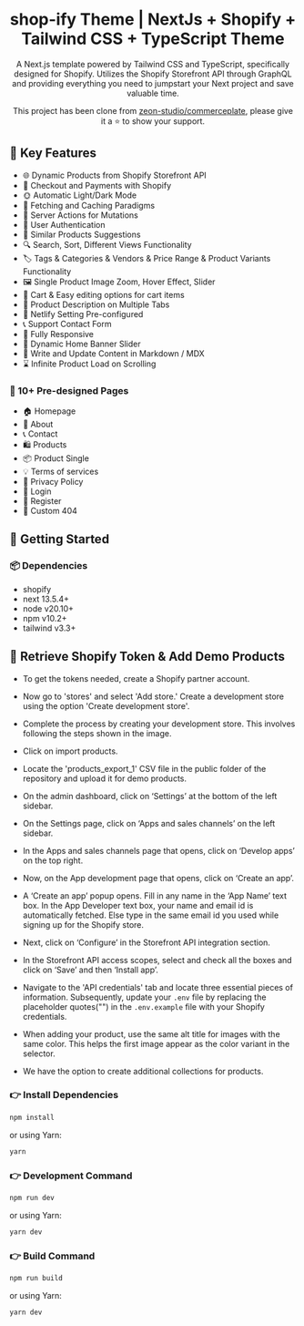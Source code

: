 <h1 align=center>shop-ify Theme | NextJs + Shopify + Tailwind CSS + TypeScript Theme</h1>

<p align=center>A Next.js template powered by Tailwind CSS and TypeScript, specifically designed for Shopify. Utilizes the Shopify Storefront API through GraphQL and providing everything you need to jumpstart your Next project and save valuable time.</p>

<p align=center> This project has been clone from <a target="_blank" href="https://github.com/zeon-studio/commerceplate">zeon-studio/commerceplate</a>, please give it a ⭐ to show your support. </p>

## 📌 Key Features

- 🌐 Dynamic Products from Shopify Storefront API
- 💸 Checkout and Payments with Shopify
- 🌞 Automatic Light/Dark Mode
- 🚀 Fetching and Caching Paradigms
- 🔗 Server Actions for Mutations
- 🔐 User Authentication
- 🧩 Similar Products Suggestions
- 🔍 Search, Sort, Different Views Functionality
- 🏷️ Tags & Categories & Vendors & Price Range & Product Variants Functionality
- 🖼️ Single Product Image Zoom, Hover Effect, Slider
- 🛒 Cart & Easy editing options for cart items
- 📝 Product Description on Multiple Tabs
- 🔗 Netlify Setting Pre-configured
- 📞 Support Contact Form
- 📱 Fully Responsive
- 🔄 Dynamic Home Banner Slider
- 📝 Write and Update Content in Markdown / MDX
- ⌛ Infinite Product Load on Scrolling

### 📄 10+ Pre-designed Pages

- 🏠 Homepage
- 👤 About
- 📞 Contact
- 🛍️ Products
- 📦 Product Single
- 💡 Terms of services
- 📄 Privacy Policy
- 🔐 Login
- 🔑 Register
- 🚫 Custom 404

## 🚀 Getting Started

### 📦 Dependencies

- shopify
- next 13.5.4+
- node v20.10+
- npm v10.2+
- tailwind v3.3+

<!-- get Shopify storefront API access token-->

## 🛒 Retrieve Shopify Token & Add Demo Products

- To get the tokens needed, create a Shopify partner account.

- Now go to 'stores' and select 'Add store.' Create a development store using the option 'Create development store'.

- Complete the process by creating your development store. This involves following the steps shown in the image.

- Click on import products.

- Locate the 'products_export_1' CSV file in the public folder of the repository and upload it for demo products.

- On the admin dashboard, click on ‘Settings’ at the bottom of the left sidebar.

- On the Settings page, click on ‘Apps and sales channels’ on the left sidebar.

- In the Apps and sales channels page that opens, click on ‘Develop apps’ on the top right.

- Now, on the App development page that opens, click on ‘Create an app’.

- A ‘Create an app’ popup opens. Fill in any name in the ‘App Name’ text box. In the App Developer text box, your name and email id is automatically fetched. Else type in the same email id you used while signing up for the Shopify store.

- Next, click on ‘Configure’ in the Storefront API integration section.

- In the Storefront API access scopes, select and check all the boxes and click on ‘Save’ and then ‘Install app’.

- Navigate to the 'API credentials' tab and locate three essential pieces of information. Subsequently, update your ``.env`` file by replacing the placeholder quotes("") in the ``.env.example`` file with your Shopify credentials.

- When adding your product, use the same alt title for images with the same color. This helps the first image appear as the color variant in the selector.

- We have the option to create additional collections for products.

### 👉 Install Dependencies

```bash
npm install
```
or using Yarn:

```bash
yarn
```

### 👉 Development Command

```bash
npm run dev
```
or using Yarn:

```bash
yarn dev
```

### 👉 Build Command

```bash
npm run build
```
or using Yarn:

```bash
yarn dev
```

